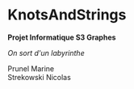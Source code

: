 # KnotsAndStrings

**Projet Informatique S3 Graphes**

*On sort d'un labyrinthe*

Prunel Marine \
Strekowski Nicolas